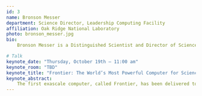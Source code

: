 ```yaml
---
id: 3
name: Bronson Messer
department: Science Director, Leadership Computing Facility
affiliation: Oak Ridge National Laboratory
photo: bronson_messer.jpg
bio:
    Bronson Messer is a Distinguished Scientist and Director of Science at the Oak Ridge Leadership Computing Facility (OLCF) at ORNL. Messer has been developing code for, helping to design, and developing useful requirements for some of the world’s largest supercomputers for more than two decades. He is also a Joint Faculty Associate Professor in the Department of Physics & Astronomy at the University of Tennessee. His primary research interests are related to the explosion mechanisms and phenomenology of supernovae (both thermonuclear and core-collapse), especially neutrino transport and signatures, dense matter physics, and the details of turbulent nuclear combustion.

# Talk
keynote_date: "Thursday, October 19th — 11:00 am"
keynote_room: "TBD"
keynote_title: "Frontier: The World’s Most Powerful Computer for Science"
keynote_abstract:
    The first exascale computer, called Frontier, has been delivered to Oak Ridge National Laboratory this past year. This unique scientific instrument is the culmination of more than a decade of concerted effort. I will relate a bit of the history of hybrid-node computing at the Oak Ridge Leadership Computing Facility (OLCF) and how Frontier represents the latest iteration of that approach. Some details of Frontier’s architecture will be discussed, including an overview of the new AMD GPUs that provide the bulk of the computational power for Frontier. Finally, we will take a look at some problems that will benefit from the increased capability at exascale and I will convey some lesson learned from trying to get the applications attacking these problems running on this machine.
---
```

